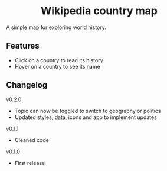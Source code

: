 <div align="center">
  <h1>Wikipedia country map</h1>
</div>

A simple map for exploring world history.

## Features

- Click on a country to read its history
- Hover on a country to see its name

## Changelog

v0.2.0

- Topic can now be toggled to switch to geography or politics
- Updated styles, data, icons and app to implement updates

v0.1.1

- Cleaned code

v0.1.0

- First release

